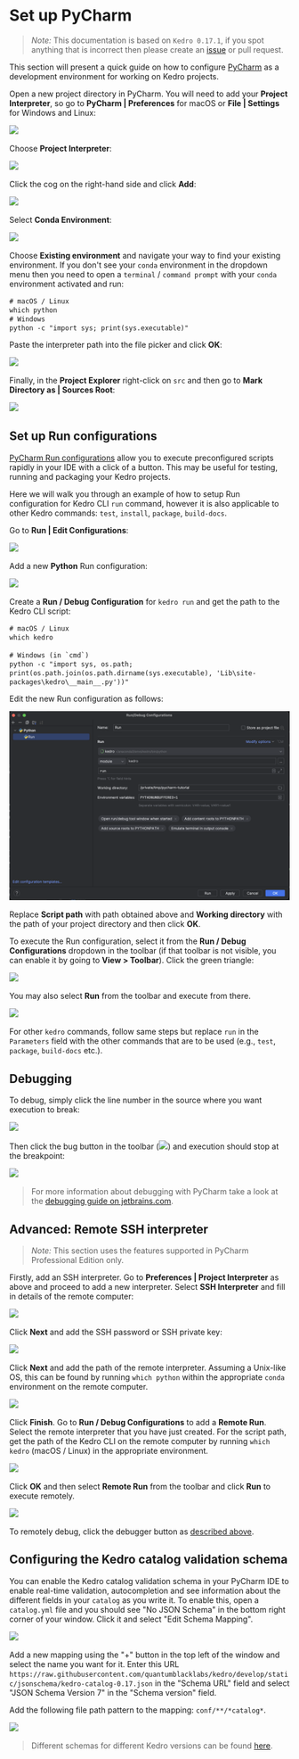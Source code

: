 # Set up PyCharm

> *Note:* This documentation is based on `Kedro 0.17.1`, if you spot anything that is incorrect then please create an [issue](https://github.com/quantumblacklabs/kedro/issues) or pull request.

This section will present a quick guide on how to configure [PyCharm](https://www.jetbrains.com/pycharm/) as a development environment for working on Kedro projects.

Open a new project directory in PyCharm. You will need to add your **Project Interpreter**, so go to **PyCharm | Preferences** for macOS or **File | Settings** for Windows and Linux:

![](../meta/images/pycharm_preferences.png)

Choose **Project Interpreter**: <br />

![](../meta/images/pycharm_project_interpreter.png)

Click the cog on the right-hand side and click **Add**:

![](../meta/images/pycharm_add_interpreter.png)

Select **Conda Environment**:

![](../meta/images/pycharm_add_conda_env.png)

Choose **Existing environment** and navigate your way to find your existing environment. If you don't see your `conda` environment in the dropdown menu then you need to open a `terminal` / `command prompt` with your `conda` environment activated and run:

```console
# macOS / Linux
which python
# Windows
python -c "import sys; print(sys.executable)"
```

Paste the interpreter path into the file picker and click **OK**: <br />

![](../meta/images/pycharm_select_conda_interpreter.png)

Finally, in the **Project Explorer** right-click on `src` and then go to **Mark Directory as | Sources Root**:

![](../meta/images/pycharm_mark_dir_as_sources_root.png)


## Set up Run configurations

[PyCharm Run configurations](https://www.jetbrains.com/help/pycharm/creating-and-editing-run-debug-configurations.html) allow you to execute preconfigured scripts rapidly in your IDE with a click of a button. This may be useful for testing, running and packaging your Kedro projects.

Here we will walk you through an example of how to setup Run configuration for Kedro CLI `run` command, however it is also applicable to other Kedro commands: `test`, `install`, `package`, `build-docs`.

Go to **Run | Edit Configurations**:

![](../meta/images/pycharm_edit_confs.png)

Add a new **Python** Run configuration:

![](../meta/images/pycharm_add_py_run_config.png)

Create a **Run / Debug Configuration** for `kedro run` and get the path to the Kedro CLI script:

```console
# macOS / Linux
which kedro

# Windows (in `cmd`)
python -c "import sys, os.path; print(os.path.join(os.path.dirname(sys.executable), 'Lib\site-packages\kedro\__main__.py'))"
```

Edit the new Run configuration as follows:

![](../meta/images/pycharm_edit_py_run_config.png)

Replace **Script path** with path obtained above and **Working directory** with the path of your project directory and then click **OK**.

To execute the Run configuration, select it from the **Run / Debug Configurations** dropdown in the toolbar (if that toolbar is not visible, you can enable it by going to **View > Toolbar**). Click the green triangle:

![](../meta/images/pycharm_conf_run_button.png)

You may also select **Run** from the toolbar and execute from there. <br />

![](../meta/images/pycharm_conf_run_dropdown.png)

For other `kedro` commands, follow same steps but replace `run` in the `Parameters` field with the other commands that are to be used (e.g., `test`, `package`, `build-docs` etc.).


## Debugging

To debug, simply click the line number in the source where you want execution to break:

![](../meta/images/pycharm_add_breakpoint.png)

Then click the bug button in the toolbar (![](../meta/images/pycharm_debugger_button.png)) and execution should stop at the breakpoint:

![](../meta/images/pycharm_debugger_break.png)

>For more information about debugging with PyCharm take a look at the [debugging guide on jetbrains.com](https://www.jetbrains.com/help/pycharm/part-1-debugging-python-code.html).


## Advanced: Remote SSH interpreter

> *Note:* This section uses the features supported in PyCharm Professional Edition only.

Firstly, add an SSH interpreter. Go to **Preferences | Project Interpreter** as above and proceed to add a new interpreter. Select **SSH Interpreter** and fill in details of the remote computer:

![](../meta/images/pycharm_ssh_interpreter_1.png)

Click **Next** and add the SSH password or SSH private key:

![](../meta/images/pycharm_ssh_interpreter_2.png)

Click **Next** and add the path of the remote interpreter. Assuming a Unix-like OS, this can be found by running `which python` within the appropriate `conda` environment on the remote computer.

![](../meta/images/pycharm_ssh_interpreter_3.png)

Click **Finish**. Go to **Run / Debug Configurations** to add a **Remote Run**. Select the remote interpreter that you have just created. For the script path, get the path of the Kedro CLI on the remote computer by running `which kedro` (macOS / Linux) in the appropriate environment.

![](../meta/images/pycharm_ssh_runner.png)

Click **OK** and then select **Remote Run** from the toolbar and click **Run** to execute remotely.

![](../meta/images/pycharm_remote_run.png)

To remotely debug, click the debugger button as [described above](#debugging).

## Configuring the Kedro catalog validation schema

You can enable the Kedro catalog validation schema in your PyCharm IDE to enable real-time validation, autocompletion and see information about the different fields in your `catalog` as you write it. To enable this, open a `catalog.yml` file and you should see "No JSON Schema" in the bottom right corner of your window. Click it and select "Edit Schema Mapping".

![](../meta/images/pycharm_edit_schema_mapping.png)

Add a new mapping using the "+" button in the top left of the window and select the name you want for it. Enter this URL `https://raw.githubusercontent.com/quantumblacklabs/kedro/develop/static/jsonschema/kedro-catalog-0.17.json` in the "Schema URL" field and select "JSON Schema Version 7" in the "Schema version" field.

Add the following file path pattern to the mapping: `conf/**/*catalog*`.

![](../meta/images/pycharm_catalog_schema_mapping.png)

> Different schemas for different Kedro versions can be found [here](https://github.com/quantumblacklabs/kedro/tree/master/static/jsonschema).
